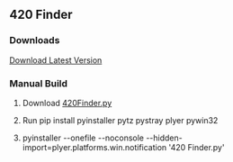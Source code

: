 ## 420 Finder

### Downloads
[Download Latest Version](https://github.com/xanzinfl/Projects/raw/refs/heads/main/420Finder/dist/420%20Finder.exe?download=)

### Manual Build

1. Download [420Finder.py](https://github.com/xanzinfl/Projects/blob/main/420Finder/420%20Finder.py)

2. Run pip install pyinstaller pytz pystray plyer pywin32

2. pyinstaller --onefile --noconsole --hidden-import=plyer.platforms.win.notification '420 Finder.py'